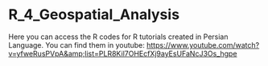 # R_4_Geospatial_Analysis
Here you can access the R codes for R tutorials created in Persian Language. You can find them in youtube: https://www.youtube.com/watch?v=yfweRusPVpA&amp;list=PLR8Kil7OHEcfXj9ayEsUFaNcJ3Os_hgpe

